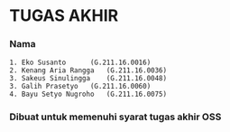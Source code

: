 # TUGAS AKHIR

### Nama
	1. Eko Susanto		(G.211.16.0016)
	2. Kenang Aria Rangga	(G.211.16.0036)
	3. Sakeus Sinulingga	(G.211.16.0048)
	3. Galih Prasetyo	(G.211.16.0060)
	4. Bayu Setyo Nugroho	(G.211.16.0075)
  
### Dibuat untuk memenuhi syarat tugas akhir OSS
